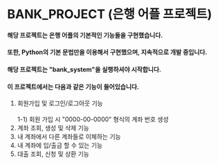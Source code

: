 BANK_PROJECT (은행 어플 프로젝트)
================================
#### 해당 프로젝트는 은행 어플의 기본적인 기능들을 구현했습니다.
#### 또한, Python의 기본 문법만을 이용해서 구현했으며, 지속적으로 개발 중입니다.

#### 해당 프로젝트는 "bank_system"을 실행하셔야 시작합니다.

#### 이 프로젝트에서는 다음과 같은 기능이 들어있습니다.
1) 회원가입 및 로그인/로그아웃 기능
   <br/><br/>1-1) 회원 가입 시 "0000-00-0000" 형식의 계좌 번호 생성
2) 계좌 조회, 생성 및 삭제 기능
3) 내 계좌에서 다른 계좌들로 이체하는 기능
4) 내 계좌에 입/출금 할 수 있는 기능
5) 대출 조회, 신청 및 상환 기능
